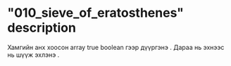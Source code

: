 # "010_sieve_of_eratosthenes" description

Хамгийн анх хоосон array true boolean гээр дүүргэнэ . Дараа нь эхнээс нь шүүж эхлэнэ .

